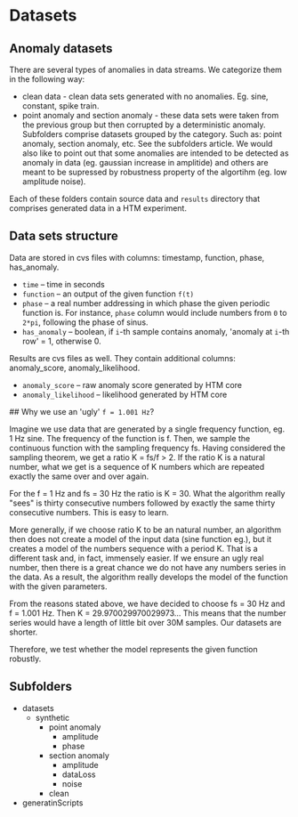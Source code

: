 # Datasets

## Anomaly datasets

There are several types of anomalies in data streams. We categorize them in the following way:
  - clean data - clean data sets generated with no anomalies. Eg. sine, constant, spike train.
  - point anomaly and section anomaly - these data sets were taken from the previous group but then corrupted by a deterministic anomaly. Subfolders comprise datasets grouped by the category. Such as: point anomaly, section anomaly, etc. See the subfolders article. We would also like to point out that some anomalies are intended to be detected as anomaly in data (eg. gaussian increase in amplitide) and others are meant to be supressed by robustness property of the algortihm (eg. low amplitude noise).
		
Each of these folders contain source data and `results` directory that comprises generated data in a HTM experiment.


## Data sets structure

Data are stored in cvs files with columns: timestamp, function, phase, has_anomaly.
- `time` – time in seconds
- `function` – an output of the given function `f(t)`
- `phase` – a real number addressing in which phase the given periodic function is. For instance, `phase` column would include numbers from `0` to `2*pi`, following the phase of sinus. 
- `has_anomaly` – boolean, if `i`-th sample contains anomaly, 'anomaly at `i`-th row' = 1, otherwise 0.

Results are cvs files as well. They contain additional columns: anomaly_score, anomaly_likelihood.
- `anomaly_score` – raw anomaly score generated by HTM core
- `anomaly_likelihood` – likelihood generated by HTM core

## Why we use an 'ugly' `f = 1.001 Hz`?

Imagine we use data that are generated by a single frequency function, eg. 1 Hz sine. The frequency of the function is f. Then, we sample the continuous function with the sampling frequency fs. Having considered the sampling theorem, we get a ratio K = fs/f > 2. If the ratio K is a natural number, what we get is a sequence of K numbers which are repeated exactly the same over and over again.

For the f = 1 Hz and fs = 30 Hz the ratio is K = 30. What the algorithm really "sees" is thirty consecutive numbers followed by exactly the same thirty consecutive numbers. This is easy to learn.

More generally, if we choose ratio K to be an natural number, an algorithm then does not create a model of the input data (sine function eg.), but it creates a model of the numbers sequence with a period K. That is a different task and, in fact, immensely easier. If we ensure an ugly real number, then there is a great chance we do not have any numbers series in the data. As a result, the algorithm really develops the model of the function with the given parameters.

From the reasons stated above, we have decided to choose fs = 30 Hz and f = 1.001 Hz. Then K = 29.970029970029973... This means that the number series would have a length of little bit over 30M samples. Our datasets are shorter.

Therefore, we test whether the model represents the given function robustly.

## Subfolders

- datasets
  - synthetic
    - point anomaly
      - amplitude
      - phase
    - section anomaly
      - amplitude
      - dataLoss
      - noise
    - clean
- generatinScripts
	
